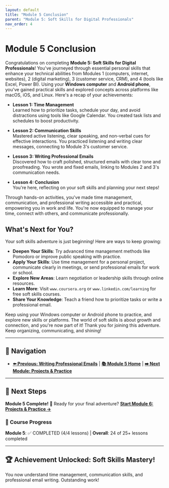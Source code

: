 ```yaml
---
layout: default
title: "Module 5 Conclusion"
parent: "Module 5: Soft Skills for Digital Professionals"
nav_order: 4
---
```


# Module 5 Conclusion

Congratulations on completing **Module 5: Soft Skills for Digital Professionals**! You've journeyed through essential personal skills that enhance your technical abilities from Modules 1 (computers, internet, websites), 2 (digital marketing), 3 (customer service, CRM), and 4 (tools like Excel, Power BI). Using your **Windows computer** and **Android phone**, you've gained practical skills and explored concepts across platforms like macOS, iOS, and Linux. Here's a recap of your achievements:

- **Lesson 1: Time Management**  
  Learned how to prioritize tasks, schedule your day, and avoid distractions using tools like Google Calendar. You created task lists and schedules to boost productivity.

- **Lesson 2: Communication Skills**  
  Mastered active listening, clear speaking, and non-verbal cues for effective interactions. You practiced listening and writing clear messages, connecting to Module 3's customer service.

- **Lesson 3: Writing Professional Emails**  
  Discovered how to craft polished, structured emails with clear tone and proofreading. You wrote and fixed emails, linking to Modules 2 and 3's communication needs.

- **Lesson 4: Conclusion**  
  You're here, reflecting on your soft skills and planning your next steps!

Through hands-on activities, you've made time management, communication, and professional writing accessible and practical, empowering you in work and life. You're now equipped to manage your time, connect with others, and communicate professionally.

## What's Next for You?
Your soft skills adventure is just beginning! Here are ways to keep growing:
- **Deepen Your Skills**: Try advanced time management methods like Pomodoro or improve public speaking with practice.
- **Apply Your Skills**: Use time management for a personal project, communicate clearly in meetings, or send professional emails for work or school.
- **Explore New Areas**: Learn negotiation or leadership skills through online resources.
- **Learn More**: Visit `www.coursera.org` or `www.linkedin.com/learning` for free soft skills courses.
- **Share Your Knowledge**: Teach a friend how to prioritize tasks or write a professional email.

Keep using your Windows computer or Android phone to practice, and explore new skills or platforms. The world of soft skills is about growth and connection, and you're now part of it! Thank you for joining this adventure. Keep organizing, communicating, and shining!

---

## 🧭 **Navigation**
- **[⬅️ Previous: Writing Professional Emails](writing_professional_emails.md)** | **[📚 Module 5 Home](index.md)** | **[➡️ Next Module: Projects & Practice](../06_projects_and_practice/)**

---

## 🎯 **Next Steps**
**Module 5 Complete!** 🎉 Ready for your final adventure? **[Start Module 6: Projects & Practice →](../06_projects_and_practice/)**

### 📍 **Course Progress**
**Module 5**: ✅ COMPLETED (4/4 lessons) | **Overall**: 24 of 25+ lessons completed

---

## 🏆 **Achievement Unlocked: Soft Skills Mastery!**
You now understand time management, communication skills, and professional email writing. Outstanding work!
